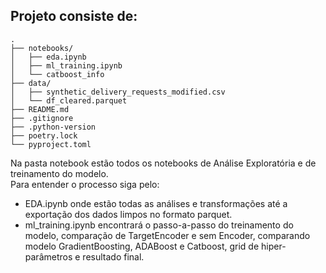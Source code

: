 ## Projeto consiste de:
```
.  
├── notebooks/  
│   ├── eda.ipynb  
│   ├── ml_training.ipynb  
│   └── catboost_info
├── data/
│   ├── synthetic_delivery_requests_modified.csv
│   └── df_cleared.parquet
├── README.md
├── .gitignore
├── .python-version
├── poetry.lock
└── pyproject.toml
```
  
Na pasta notebook estão todos os notebooks de Análise Exploratória e de treinamento do modelo.  
Para entender o processo siga pelo:  
- EDA.ipynb onde estão todas as análises e transformações até a exportação dos dados limpos no formato parquet.  
- ml_training.ipynb encontrará o passo-a-passo do treinamento do modelo, comparação de TargetEncoder e sem Encoder, comparando modelo GradientBoosting, ADABoost e Catboost, grid de hiper-parâmetros e resultado final.  